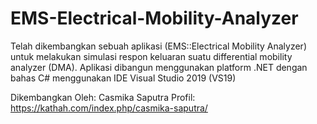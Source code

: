 # EMS-Electrical-Mobility-Analyzer
Telah dikembangkan sebuah aplikasi (EMS::Electrical Mobility Analyzer) untuk melakukan simulasi respon keluaran suatu differential mobility analyzer (DMA). Aplikasi dibangun menggunakan platform .NET dengan bahas C# menggunakan IDE Visual Studio 2019 (VS19)

Dikembangkan Oleh: Casmika Saputra
Profil: https://kathah.com/index.php/casmika-saputra/
